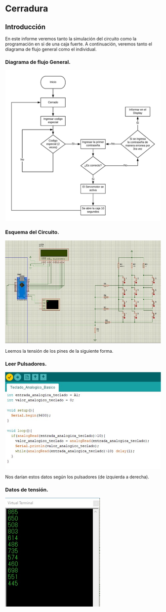 # Cerradura

## Introducción
En este informe veremos tanto la simulación del circuito como la programación en si de una caja fuerte. A continuación, veremos tanto el diagrama de flujo general como el individual.

### Diagrama de flujo General.
![](Images/1.jpg)

### Esquema del Circuito.
![](Images/3.jpg)

Leemos la tensión de los pines de la siguiente forma.
### Leer Pulsadores.
![](Images/4.jpg)

Nos darían estos datos según los pulsadores (de izquierda a derecha).
### Datos de tensión.
![](Images/5.jpg)
